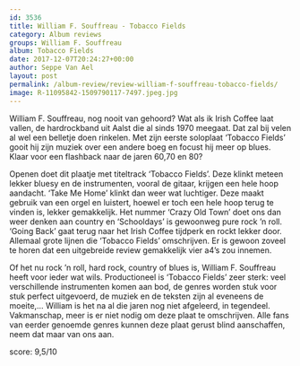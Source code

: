 ```yaml
---
id: 3536
title: William F. Souffreau - Tobacco Fields
category: Album reviews
groups: William F. Souffreau
album: Tobacco Fields
date: 2017-12-07T20:24:27+00:00
author: Seppe Van Ael
layout: post
permalink: /album-review/review-william-f-souffreau-tobacco-fields/
image: R-11095842-1509790117-7497.jpeg.jpg
---
```

William F. Souffreau, nog nooit van gehoord? Wat als ik Irish Coffee laat vallen, de hardrockband uit Aalst die al sinds 1970 meegaat. Dat zal bij velen al wel een belletje doen rinkelen. Met zijn eerste soloplaat ‘Tobacco Fields’ gooit hij zijn muziek over een andere boeg en focust hij meer op blues. Klaar voor een flashback naar de jaren 60,70 en 80?

Openen doet dit plaatje met titeltrack ‘Tobacco Fields’. Deze klinkt meteen lekker bluesy en de instrumenten, vooral de gitaar, krijgen een hele hoop aandacht. ‘Take Me Home’ klinkt dan weer wat luchtiger. Deze maakt gebruik van een orgel en luistert, hoewel er toch een hele hoop terug te vinden is, lekker gemakkelijk. Het nummer ‘Crazy Old Town’ doet ons dan weer denken aan country en ‘Schooldays’ is gewoonweg pure rock ’n roll. ‘Going Back’ gaat terug naar het Irish Coffee tijdperk en rockt lekker door. Allemaal grote lijnen die ‘Tobacco Fields’ omschrijven. Er is gewoon zoveel te horen dat een uitgebreide review gemakkelijk vier a4’s zou innemen.

Of het nu rock ’n roll, hard rock, country of blues is, William F. Souffreau heeft voor ieder wat wils. Productioneel is ‘Tobacco Fields’ zeer sterk: veel verschillende instrumenten komen aan bod, de genres worden stuk voor stuk perfect uitgevoerd, de muziek en de teksten zijn al eveneens de moeite,… William is het na al die jaren nog niet afgeleerd, in tegendeel. Vakmanschap, meer is er niet nodig om deze plaat te omschrijven. Alle fans van eerder genoemde genres kunnen deze plaat gerust blind aanschaffen, neem dat maar van ons aan.

score: 9,5/10
